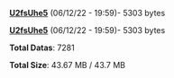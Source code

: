 [**U2fsUhe5**](/data/U2fsUhe5.txt) (06/12/22 - 19:59)- 5303 bytes

[**U2fsUhe5**](/data/U2fsUhe5.txt) (06/12/22 - 19:59)- 5303 bytes

**Total Datas**: 7281

**Total Size**: 43.67 MB / 43.7 MB